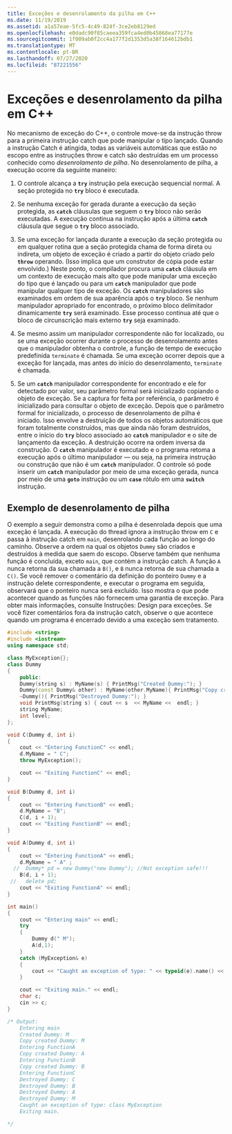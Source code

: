 ```yaml
---
title: Exceções e desenrolamento da pilha em C++
ms.date: 11/19/2019
ms.assetid: a1a57eae-5fc5-4c49-824f-3ce2eb8129ed
ms.openlocfilehash: e0dadc90f85caeea359fca4ed0b45868ea77177e
ms.sourcegitcommit: 1f009ab0f2cc4a177f2d1353d5a38f164612bdb1
ms.translationtype: MT
ms.contentlocale: pt-BR
ms.lasthandoff: 07/27/2020
ms.locfileid: "87221556"
---
```

# <a name="exceptions-and-stack-unwinding-in-c"></a>Exceções e desenrolamento da pilha em C++

No mecanismo de exceção do C++, o controle move-se da instrução throw para a primeira instrução catch que pode manipular o tipo lançado. Quando a instrução Catch é atingida, todas as variáveis automáticas que estão no escopo entre as instruções throw e catch são destruídas em um processo conhecido como *desenrolamento de pilha*. No desenrolamento de pilha, a execução ocorre da seguinte maneiro:

1. O controle alcança a **`try`** instrução pela execução sequencial normal. A seção protegida no **`try`** bloco é executada.

1. Se nenhuma exceção for gerada durante a execução da seção protegida, as **`catch`** cláusulas que seguem o **`try`** bloco não serão executadas. A execução continua na instrução após a última **`catch`** cláusula que segue o **`try`** bloco associado.

1. Se uma exceção for lançada durante a execução da seção protegida ou em qualquer rotina que a seção protegida chama de forma direta ou indireta, um objeto de exceção é criado a partir do objeto criado pelo **`throw`** operando. (Isso implica que um construtor de cópia pode estar envolvido.) Neste ponto, o compilador procura uma **`catch`** cláusula em um contexto de execução mais alto que pode manipular uma exceção do tipo que é lançado ou para um **`catch`** manipulador que pode manipular qualquer tipo de exceção. Os **`catch`** manipuladores são examinados em ordem de sua aparência após o **`try`** bloco. Se nenhum manipulador apropriado for encontrado, o próximo bloco delimitador dinamicamente **`try`** será examinado. Esse processo continua até que o bloco de circunscrição mais externo **`try`** seja examinado.

1. Se mesmo assim um manipulador correspondente não for localizado, ou se uma exceção ocorrer durante o processo de desenrolamento antes que o manipulador obtenha o controle, a função de tempo de execução predefinida `terminate` é chamada. Se uma exceção ocorrer depois que a exceção for lançada, mas antes do início do desenrolamento, `terminate` é chamada.

1. Se um **`catch`** manipulador correspondente for encontrado e ele for detectado por valor, seu parâmetro formal será inicializado copiando o objeto de exceção. Se a captura for feita por referência, o parâmetro é inicializado para consultar o objeto de exceção. Depois que o parâmetro formal for inicializado, o processo de desenrolamento de pilha é iniciado. Isso envolve a destruição de todos os objetos automáticos que foram totalmente construídos, mas que ainda não foram destruídos, entre o início do **`try`** bloco associado ao **`catch`** manipulador e o site de lançamento da exceção. A destruição ocorre na ordem inversa da construção. O **`catch`** manipulador é executado e o programa retoma a execução após o último manipulador — ou seja, na primeira instrução ou construção que não é um **`catch`** manipulador. O controle só pode inserir um **`catch`** manipulador por meio de uma exceção gerada, nunca por meio de uma **`goto`** instrução ou um **`case`** rótulo em uma **`switch`** instrução.

## <a name="stack-unwinding-example"></a>Exemplo de desenrolamento de pilha

O exemplo a seguir demonstra como a pilha é desenrolada depois que uma exceção é lançada. A execução do thread ignora a instrução throw em `C` e passa à instrução catch em `main`, desenrolando cada função ao longo do caminho. Observe a ordem na qual os objetos `Dummy` são criados e destruídos à medida que saem do escopo. Observe também que nenhuma função é concluída, exceto `main`, que contém a instrução catch. A função `A` nunca retorna da sua chamada a `B()`, e `B` nunca retorna de sua chamada a `C()`. Se você remover o comentário da definição do ponteiro `Dummy` e a instrução delete correspondente, e executar o programa em seguida, observará que o ponteiro nunca será excluído. Isso mostra o que pode acontecer quando as funções não fornecem uma garantia de exceção. Para obter mais informações, consulte Instruções: Design para exceções. Se você fizer comentários fora da instrução catch, observe o que acontece quando um programa é encerrado devido a uma exceção sem tratamento.

```cpp
#include <string>
#include <iostream>
using namespace std;

class MyException{};
class Dummy
{
    public:
    Dummy(string s) : MyName(s) { PrintMsg("Created Dummy:"); }
    Dummy(const Dummy& other) : MyName(other.MyName){ PrintMsg("Copy created Dummy:"); }
    ~Dummy(){ PrintMsg("Destroyed Dummy:"); }
    void PrintMsg(string s) { cout << s  << MyName <<  endl; }
    string MyName;
    int level;
};

void C(Dummy d, int i)
{
    cout << "Entering FunctionC" << endl;
    d.MyName = " C";
    throw MyException();

    cout << "Exiting FunctionC" << endl;
}

void B(Dummy d, int i)
{
    cout << "Entering FunctionB" << endl;
    d.MyName = "B";
    C(d, i + 1);
    cout << "Exiting FunctionB" << endl;
}

void A(Dummy d, int i)
{
    cout << "Entering FunctionA" << endl;
    d.MyName = " A" ;
  //  Dummy* pd = new Dummy("new Dummy"); //Not exception safe!!!
    B(d, i + 1);
 //   delete pd;
    cout << "Exiting FunctionA" << endl;
}

int main()
{
    cout << "Entering main" << endl;
    try
    {
        Dummy d(" M");
        A(d,1);
    }
    catch (MyException& e)
    {
        cout << "Caught an exception of type: " << typeid(e).name() << endl;
    }

    cout << "Exiting main." << endl;
    char c;
    cin >> c;
}

/* Output:
    Entering main
    Created Dummy: M
    Copy created Dummy: M
    Entering FunctionA
    Copy created Dummy: A
    Entering FunctionB
    Copy created Dummy: B
    Entering FunctionC
    Destroyed Dummy: C
    Destroyed Dummy: B
    Destroyed Dummy: A
    Destroyed Dummy: M
    Caught an exception of type: class MyException
    Exiting main.

*/
```
